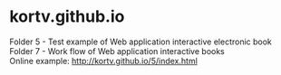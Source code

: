 # kortv.github.io
Folder 5 - Test example of Web application interactive electronic book
</br>
Folder 7 - Work flow of Web application interactive books
</br>
Online example: http://kortv.github.io/5/index.html
